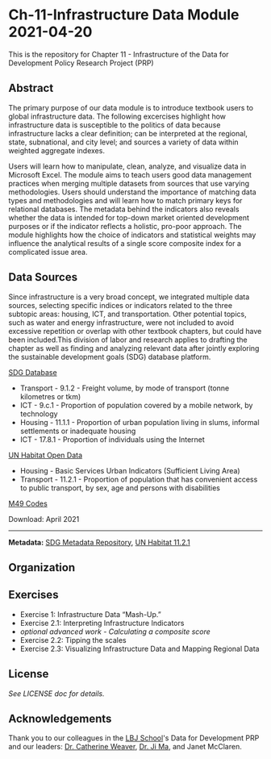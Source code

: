 # Ch-11-Infrastructure Data Module 2021-04-20

This is the repository for Chapter 11 - Infrastructure of the Data for Development Policy Research Project (PRP)

## Abstract
The primary purpose of our data module is to introduce textbook users to global infrastructure data. The following excercises highlight how infrastructure data is susceptible to the politics of data because infrastructure lacks a clear definition; can be interpreted at the regional, state, subnational, and city level; and sources a variety of data within weighted aggregate indexes. 

Users will learn how to manipulate, clean, analyze, and visualize data in Microsoft Excel. The module aims to teach users good data management practices when merging multiple datasets from sources that use varying methodologies. Users should understand the importance of matching data types and methodologies and will learn how to match primary keys for relational databases. The metadata behind the indicators also reveals whether the data is intended for top-down market oriented development purposes or if the indicator reflects a holistic, pro-poor approach. The module highlights how the choice of indicators and statistical weights may influence the analytical results of a single score composite index for a complicated issue area.

## Data Sources 
Since infrastructure is a very broad concept, we integrated multiple data sources, selecting specific indices or indicators related to the three subtopic areas: housing, ICT, and transportation. Other potential topics, such as  water and energy infrastructure, were not included to avoid excessive repetition or overlap with other textbook chapters, but could have been included.This division of labor and research applies to drafting the chapter as well as finding and analyzing relevant data after jointly exploring the sustainable development goals (SDG) database platform. 


[SDG Database](https://unstats.un.org/sdgs/indicators/database/)
  * Transport - 9.1.2 - Freight volume, by mode of transport (tonne kilometres or tkm)
  * ICT - 9.c.1 - Proportion of population covered by a mobile network, by technology
  * Housing - 11.1.1 - Proportion of urban population living in slums, informal settlements or inadequate housing
  * ICT - 17.8.1 - Proportion of individuals using the Internet

[UN Habitat Open Data](https://data.unhabitat.org/)
  * Housing - Basic Services Urban Indicators (Sufficient Living Area)
  * Transport - 11.2.1 - Proportion of population that has convenient access to public transport, by sex, age and persons with disabilities

[M49 Codes](https://unstats.un.org/unsd/methodology/m49/)

Download: April 2021

---

**Metadata:** [SDG Metadata Repository](https://unstats.un.org/sdgs/metadata/), [UN Habitat 11.2.1](https://www.arcgis.com/sharing/rest/content/items/04c64cb5553843b8a644af6429b6633c/info/metadata/metadata.xml?format=default&output=html)

## Organization

## Exercises
* Exercise 1: Infrastructure Data “Mash-Up.”
* Exercise 2.1: Interpreting Infrastructure Indicators 
* *optional advanced work - Calculating a composite score*
* Exercise 2.2: Tipping the scales
* Exercise 2.3: Visualizing Infrastructure Data and Mapping Regional Data

## License
*See LICENSE doc for details.* 

## Acknowledgements
Thank you to our colleagues in the [LBJ School](https://lbj.utexas.edu/)'s Data for Development PRP and our leaders: [Dr. Catherine Weaver](https://lbj.utexas.edu/weaver-catherine), [Dr. Ji Ma](https://lbj.utexas.edu/ma-ji), and Janet McClaren.
